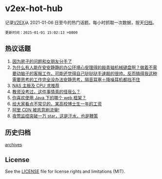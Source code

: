 # v2ex-hot-hub

 记录[V2EX](https://www.v2ex.com/)从 2021-01-06 日至今的热门话题。每小时抓取一次数据，按天[归档](archives)。

`更新时间：2025-01-01 15:02:13 +0800`

## 热议话题

1. [因为房子的问题和女朋友分手了](https://www.v2ex.com/t/1101644)
1. [为什么有人能在安安静静的办公环境心安理得的敲青轴机械键盘啊？做着不需要动脑子的客服工作，可能还觉得自己哒哒哒手速敲的很帅，反而搞得我这种需要思考的工作完全没办法安静思考，隔音耳塞＋降噪耳机都挡不住](https://www.v2ex.com/t/1101603)
1. [NAS 主板及 CPU 求推荐](https://www.v2ex.com/t/1101600)
1. [教资没考过，这件事情真的怪我么？](https://www.v2ex.com/t/1101606)
1. [你喜欢使用 Java 下的哪个 web 框架？](https://www.v2ex.com/t/1101726)
1. [给大家看点不常见的，某高校博士生一年的工资](https://www.v2ex.com/t/1101598)
1. [阿里 CDN 被恶意刷流量!](https://www.v2ex.com/t/1101615)
1. [夜莺监控突破一万 star，这是汗水，也是鞭策](https://www.v2ex.com/t/1101588)

## 历史归档

[archives](archives)

## License

See the [LICENSE](LICENSE) file for license rights and limitations (MIT).
